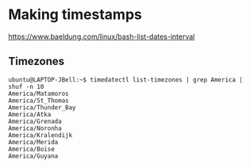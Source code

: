 # Making timestamps

<https://www.baeldung.com/linux/bash-list-dates-interval>



## Timezones

```console
ubuntu@LAPTOP-JBell:~$ timedatectl list-timezones | grep America | shuf -n 10
America/Matamoros
America/St_Thomas
America/Thunder_Bay
America/Atka
America/Grenada
America/Noronha
America/Kralendijk
America/Merida
America/Boise
America/Guyana
```
